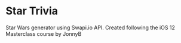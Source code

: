 # Star Trivia

Star Wars generator using Swapi.io API. Created following the iOS 12 Masterclass course by JonnyB
